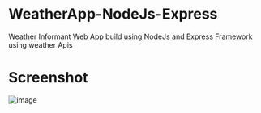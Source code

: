 # WeatherApp-NodeJs-Express
Weather Informant Web App build using NodeJs and Express Framework using weather Apis

# Screenshot
![image](https://user-images.githubusercontent.com/70894096/131652382-9c02248e-2c5a-4252-9081-bf35f55d98a4.png)
